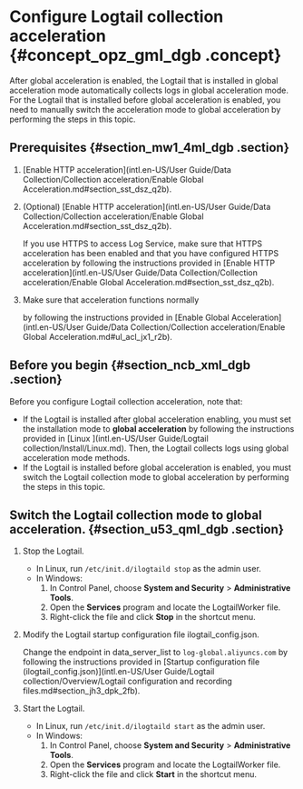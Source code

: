 # Configure Logtail collection acceleration {#concept_opz_gml_dgb .concept}

After global acceleration is enabled, the Logtail that is installed in global acceleration mode automatically collects logs in global acceleration mode. For the Logtail that is installed before global acceleration is enabled, you need to manually switch the acceleration mode to global acceleration by performing the steps in this topic.

## Prerequisites {#section_mw1_4ml_dgb .section}

1.  [Enable HTTP acceleration](intl.en-US/User Guide/Data Collection/Collection acceleration/Enable Global Acceleration.md#section_sst_dsz_q2b).
2.  \(Optional\) [Enable HTTP acceleration](intl.en-US/User Guide/Data Collection/Collection acceleration/Enable Global Acceleration.md#section_sst_dsz_q2b).

    If you use HTTPS to access Log Service, make sure that HTTPS acceleration has been enabled and that you have configured HTTPS acceleration by following the instructions provided in [Enable HTTP acceleration](intl.en-US/User Guide/Data Collection/Collection acceleration/Enable Global Acceleration.md#section_sst_dsz_q2b).

3.  Make sure that acceleration functions normally

    by following the instructions provided in [Enable Global Acceleration](intl.en-US/User Guide/Data Collection/Collection acceleration/Enable Global Acceleration.md#ul_acl_jx1_r2b).


## Before you begin {#section_ncb_xml_dgb .section}

Before you configure Logtail collection acceleration, note that:

-   If the Logtail is installed after global acceleration enabling, you must set the installation mode to **global acceleration** by following the instructions provided in [Linux ](intl.en-US/User Guide/Logtail collection/Install/Linux.md). Then, the Logtail collects logs using global acceleration mode methods.
-   If the Logtail is installed before global acceleration is enabled, you must switch the Logtail collection mode to global acceleration by performing the steps in this topic.

## Switch the Logtail collection mode to global acceleration. {#section_u53_qml_dgb .section}

1.  Stop the Logtail.
    -   In Linux, run `/etc/init.d/ilogtaild stop` as the admin user.
    -   In Windows:
        1.  In Control Panel, choose **System and Security** \> **Administrative Tools**.
        2.  Open the **Services** program and locate the LogtailWorker file.
        3.  Right-click the file and click **Stop** in the shortcut menu.
2.  Modify the Logtail startup configuration file ilogtail\_config.json.

    Change the endpoint in data\_server\_list to `log-global.aliyuncs.com` by following the instructions provided in [Startup configuration file \(ilogtail\_config.json\)](intl.en-US/User Guide/Logtail collection/Overview/Logtail configuration and recording files.md#section_jh3_dpk_2fb).

3.  Start the Logtail.
    -   In Linux, run `/etc/init.d/ilogtaild start` as the admin user.
    -   In Windows:
        1.  In Control Panel, choose **System and Security** \> **Administrative Tools**.
        2.  Open the **Services** program and locate the LogtailWorker file.
        3.  Right-click the file and click **Start** in the shortcut menu.

